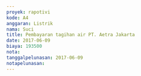 ```yaml
---
proyek: rapotivi
kode: A4
anggaran: Listrik
nama: Suci
title: Pembayaran tagihan air PT. Aetra Jakarta
date: 2017-06-09
biaya: 193500
nota:
tanggalpelunasan: 2017-06-09
notapelunasan:
---
```

